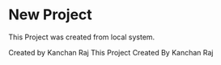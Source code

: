 # New Project

This Project was created from local system.

Created by Kanchan Raj
This Project Created By Kanchan Raj